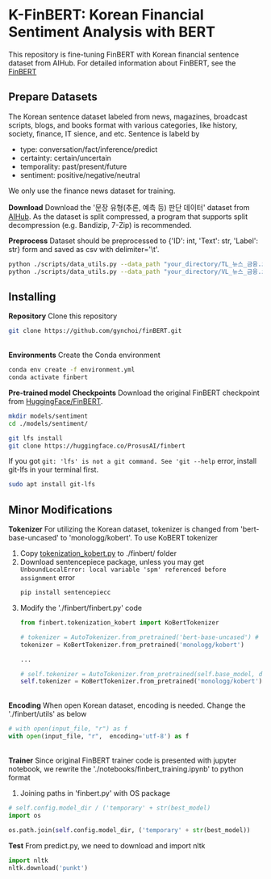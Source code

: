 # K-FinBERT: Korean Financial Sentiment Analysis with BERT
This repository is fine-tuning FinBERT with Korean financial sentence dataset from AIHub. For detailed information about FinBERT, see the [FinBERT](https://github.com/ProsusAI/finBERT)

## Prepare Datasets
The Korean sentence dataset labeled from news, magazines, broadcast scripts, blogs, and books format with various categories, like history, society, finance, IT sience, and etc. Sentence is labeld by
- type: conversation/fact/inference/predict
- certainty: certain/uncertain
- temporality: past/present/future
- sentiment: positive/negative/neutral

We only use the finance news dataset for training.

**Download**
Download the '문장 유형(추론, 예측 등) 판단 데이터' dataset from [AIHub](https://www.aihub.or.kr/aihubdata/data/view.do?currMenu=115&topMenu=100&aihubDataSe=data&dataSetSn=71486). As the dataset is split compressed, a program that supports split decompression (e.g. Bandizip, 7-Zip) is recommended.

**Preprocess**
Dataset should be preprocessed to {'ID': int, 'Text': str, 'Label': str} form and saved as csv with delimiter='\t'. 
```bash
python ./scripts/data_utils.py --data_path "your_directory/TL_뉴스_금융.zip" # not zip file but folder
python ./scripts/data_utils.py --data_path "your_directory/VL_뉴스_금융.zip"
```


## Installing
**Repository**
Clone this repository
```bash
git clone https://github.com/gynchoi/finBERT.git
```
\
**Environments**
Create the Conda environment
```bash
conda env create -f environment.yml
conda activate finbert
```

<!-- *Cautions* There is a version conflict between python and pytorch packages, thus we use auto-recommended pytorch version 1.13.1. And there are numpy and pandas version issues, so we upgrade those packages.
```bash
pip install pandas --upgrade # v1.3.5
pip install numpy --upgrade # v1.21.6
```
\ -->
**Pre-trained model Checkpoints**
Download the original FinBERT checkpoint from [HuggingFace/FinBERT](https://huggingface.co/ProsusAI/finbert). 
```bash
mkdir models/sentiment
cd ./models/sentiment/

git lfs install
git clone https://huggingface.co/ProsusAI/finbert
```
If you got `git: 'lfs' is not a git command. See 'git --help` error, install git-lfs in your terminal first.
```bash
sudo apt install git-lfs
```
## Minor Modifications
**Tokenizer**
For utilizing the Korean dataset, tokenizer is changed from 'bert-base-uncased' to 'monologg/kobert'. To use KoBERT tokenizer
1. Copy [tokenization_kobert.py](https://github.com/monologg/KoBERT-Transformers/blob/master/kobert_transformers/tokenization_kobert.py) to ./finbert/ folder
2. Download sentencepiece package, unless you may get `UnboundLocalError: local variable 'spm' referenced before assignment` error
    ```bash
    pip install sentencepiecc
    ```
3. Modify the './finbert/finbert.py' code
    ```python
    from finbert.tokenization_kobert import KoBertTokenizer

    # tokenizer = AutoTokenizer.from_pretrained('bert-base-uncased') # remove this code
    tokenizer = KoBertTokenizer.from_pretrained('monologg/kobert')

    ...

    # self.tokenizer = AutoTokenizer.from_pretrained(self.base_model, do_lower_case=self.config.do_lower_case) # remove this code
    self.tokenizer = KoBertTokenizer.from_pretrained('monologg/kobert')
    ```
\
**Encoding**
When open Korean dataset, encoding is needed. Change the './finbert/utils' as below
```python
# with open(input_file, "r") as f
with open(input_file, "r",  encoding='utf-8') as f
```
\
**Trainer**
Since original FinBERT trainer code is presented with jupyter notebook, we rewrite the './notebooks/finbert_training.ipynb' to python format
1. Joining paths in 'finbert.py' with OS package
```python
# self.config.model_dir / ('temporary' + str(best_model)
import os

os.path.join(self.config.model_dir, ('temporary' + str(best_model))
```

**Test**
From predict.py, we need to download and import nltk 
```python
import nltk
nltk.download('punkt')
```